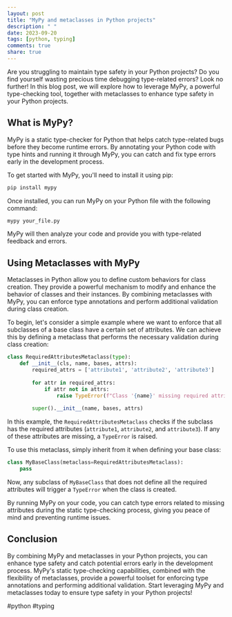 ```yaml
---
layout: post
title: "MyPy and metaclasses in Python projects"
description: " "
date: 2023-09-20
tags: [python, typing]
comments: true
share: true
---
```


Are you struggling to maintain type safety in your Python projects? Do you find yourself wasting precious time debugging type-related errors? Look no further! In this blog post, we will explore how to leverage MyPy, a powerful type-checking tool, together with metaclasses to enhance type safety in your Python projects.

## What is MyPy?

MyPy is a static type-checker for Python that helps catch type-related bugs before they become runtime errors. By annotating your Python code with type hints and running it through MyPy, you can catch and fix type errors early in the development process.

To get started with MyPy, you'll need to install it using pip:

```python
pip install mypy
```

Once installed, you can run MyPy on your Python file with the following command:

```python
mypy your_file.py
```

MyPy will then analyze your code and provide you with type-related feedback and errors.

## Using Metaclasses with MyPy

Metaclasses in Python allow you to define custom behaviors for class creation. They provide a powerful mechanism to modify and enhance the behavior of classes and their instances. By combining metaclasses with MyPy, you can enforce type annotations and perform additional validation during class creation.

To begin, let's consider a simple example where we want to enforce that all subclasses of a base class have a certain set of attributes. We can achieve this by defining a metaclass that performs the necessary validation during class creation:

```python
class RequiredAttributesMetaclass(type):
    def __init__(cls, name, bases, attrs):
        required_attrs = ['attribute1', 'attribute2', 'attribute3']
        
        for attr in required_attrs:
            if attr not in attrs:
                raise TypeError(f"Class '{name}' missing required attribute '{attr}'")
                
        super().__init__(name, bases, attrs)
```

In this example, the `RequiredAttributesMetaclass` checks if the subclass has the required attributes (`attribute1`, `attribute2`, and `attribute3`). If any of these attributes are missing, a `TypeError` is raised.

To use this metaclass, simply inherit from it when defining your base class:

```python
class MyBaseClass(metaclass=RequiredAttributesMetaclass):
    pass
```

Now, any subclass of `MyBaseClass` that does not define all the required attributes will trigger a `TypeError` when the class is created.

By running MyPy on your code, you can catch type errors related to missing attributes during the static type-checking process, giving you peace of mind and preventing runtime issues.

## Conclusion

By combining MyPy and metaclasses in your Python projects, you can enhance type safety and catch potential errors early in the development process. MyPy's static type-checking capabilities, combined with the flexibility of metaclasses, provide a powerful toolset for enforcing type annotations and performing additional validation. Start leveraging MyPy and metaclasses today to ensure type safety in your Python projects!

#python #typing